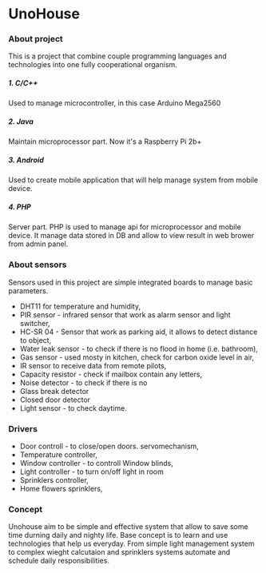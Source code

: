 # UnoHouse

### About project
This is a project that combine couple programming languages and technologies into one fully cooperational organism.

##### 1. C/C++
Used to manage microcontroller, in this case Arduino Mega2560
##### 2. Java
Maintain microprocessor part. Now it's a Raspberry Pi 2b+
##### 3. Android
Used to create mobile application that will help manage system from mobile device.
##### 4. PHP
Server part. PHP is used to manage api for microprocessor and mobile device. 
It manage data stored in DB and allow to view result in web brower from admin panel.

### About sensors
Sensors used in this project are simple integrated boards to manage basic parameters.
* DHT11 for temperature and humidity,
* PIR sensor - infrared sensor that work as alarm sensor and light switcher,
* HC-SR 04 - Sensor that work as parking aid, it allows to detect distance to object,
* Water leak sensor - to check if there is no flood in home (i.e. bathroom),
* Gas sensor - used mosty in kitchen, check for carbon oxide level in air,
* IR sensor to receive data from remote pilots,
* Capacity resistor - check if mailbox contain any letters,
* Noise detector - to check if there is no 
* Glass break detector
* Closed door detector
* Light sensor - to check daytime.

### Drivers
* Door controll - to close/open doors. servomechanism,
* Temperature controller,
* Window controller - to controll Window blinds,
* Light controller - to turn on/off light in room
* Sprinklers controller,
* Home flowers sprinklers,

### Concept
Unohouse aim to be simple and effective system that allow to save some time durning daily and nighty life.
Base concept is to learn and use technologies that help us everyday. 
From simple light management system to complex wieght calcutaion and sprinklers systems automate and schedule daily responsibilities.


